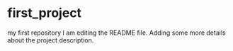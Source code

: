 # first_project
my first repository
I am editing the README file. Adding some more details about the project description.
